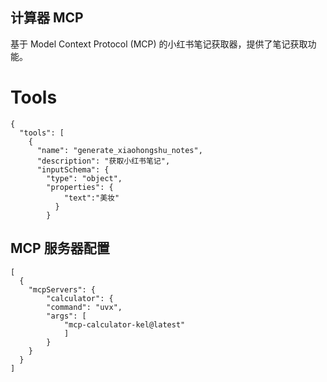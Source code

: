 ## 计算器 MCP
基于 Model Context Protocol (MCP) 的小红书笔记获取器，提供了笔记获取功能。


# Tools
```
{
  "tools": [
    {
      "name": "generate_xiaohongshu_notes",
      "description": "获取小红书笔记",
      "inputSchema": {
        "type": "object",
        "properties": {
            "text":"美妆"
          }
        }
```

## MCP 服务器配置
```
[
  {
    "mcpServers": {
        "calculator": {
        "command": "uvx",
        "args": [
            "mcp-calculator-kel@latest"
            ]
        }
    }
  }
]
```
